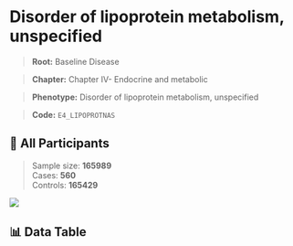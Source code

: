# Disorder of lipoprotein metabolism, unspecified

> **Root:** Baseline Disease  

> **Chapter:** Chapter IV- Endocrine and metabolic  

> **Phenotype:** Disorder of lipoprotein metabolism, unspecified  

> **Code:** `E4_LIPOPROTNAS`

## 🧪 All Participants  
> Sample size: **165989**  
> Cases: **560**  
> Controls: **165429**
<img src="/Sensitive/Figures/ALL/Incidence/E4_LIPOPROTNAS.png"/>

## 📊 Data Table
<CsvTableMRF src="/Sensitive/Data/ALL/Incidence/COX_E4_LIPOPROTNAS.csv"/>

